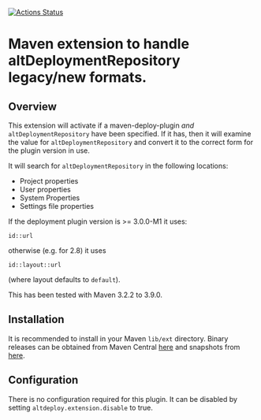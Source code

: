 [![Actions Status](https://github.com/rnc/alt-deploy-maven-extension/workflows/CI/badge.svg)](https://github.com/rnc/alt-deploy-maven-extension/workflows/CI/actions)

# Maven extension to handle altDeploymentRepository legacy/new formats.

## Overview

This extension will activate if a maven-deploy-plugin _and_ `altDeploymentRepository` have been specified.
If it has, then it will examine the value for `altDeploymentRepository` and convert it to the correct form
for the plugin version in use.

It will search for `altDeploymentRepository` in the following locations:
* Project properties
* User properties
* System Properties
* Settings file properties

If the deployment plugin version is >= 3.0.0-M1 it uses:

```
id::url
```

otherwise (e.g. for 2.8) it uses

```
id::layout::url
```

(where layout defaults to `default`).

This has been tested with Maven 3.2.2 to 3.9.0.

## Installation

It is recommended to install in your Maven `lib/ext` directory. Binary releases can be obtained from Maven Central [here](http://central.maven.org/maven2/org/goots/maven/extensions/alt-deploy-maven-extension) and snapshots from [here](https://oss.sonatype.org/content/repositories/snapshots/org/goots/maven/extensions/alt-deploy-maven-extension).

## Configuration

There is no configuration required for this plugin. It can be disabled by setting `altdeploy.extension.disable` to true.
